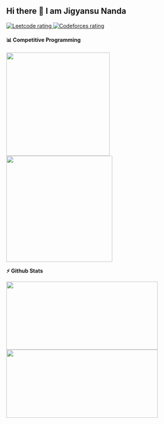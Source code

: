 ## Hi there 👋 I am Jigyansu Nanda

<p align="left">
  <a href="https://leetcode.com/Jigyansu/">
    <img src="https://cp-logo.vercel.app/leetcode/Jigyansu" alt="Leetcode rating" />
  </a>
  <a href="https://codeforces.com/profile/antiprism">
    <img src="https://raw.githubusercontent.com/Jigyansu-Nanda/cf-stats/main/output/rating.svg" alt="Codeforces rating" />
  </a>
</p>


<!--
**Jigyansu-Nanda/Jigyansu-Nanda** is a ✨ _special_ ✨ repository because its `README.md` (this file) appears on your GitHub profile.

Here are some ideas to get you started:

- 🔭 I’m currently working on ...
- 🌱 I’m currently learning ...
- 👯 I’m looking to collaborate on ...
- 🤔 I’m looking for help with ...
- 💬 Ask me about ...
- 📫 How to reach me: ...
- 😄 Pronouns: ...
- ⚡ Fun fact: ...
-->

#### 📊 Competitive Programming

<p float="left">
<img height="273em" src="https://leetcard.jacoblin.cool/Jigyansu?theme=dark&font=Karma&ext=contest" />
<img height="280em" src="https://raw.githubusercontent.com/Jigyansu-Nanda/cf-stats/main/output/light_card.svg#gh-dark-mode-only" />
</p>

<b>⚡ Github Stats</b>
<p float="left">
<img height="180em" width="400em" src="https://github-readme-stats.vercel.app/api?username=Jigyansu-Nanda&theme=merko&show_icons=true&hide_border=true&&count_private=true&include_all_commits=true" /> 
<img height="180em" width="400em" src="https://github-readme-stats.vercel.app/api/top-langs/?username=Jigyansu-Nanda&theme=monokai&show_icons=true&hide_border=true&layout=compact&langs_count=8"/>
</p>
